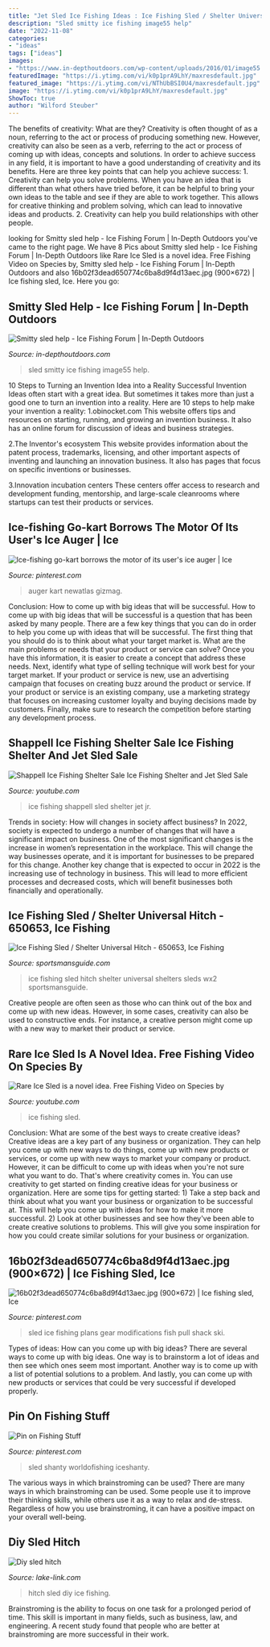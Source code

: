 ```yaml
---
title: "Jet Sled Ice Fishing Ideas : Ice Fishing Sled / Shelter Universal Hitch"
description: "Sled smitty ice fishing image55 help"
date: "2022-11-08"
categories:
- "ideas"
tags: ["ideas"]
images:
- "https://www.in-depthoutdoors.com/wp-content/uploads/2016/01/image55.jpeg"
featuredImage: "https://i.ytimg.com/vi/k0p1prA9LhY/maxresdefault.jpg"
featured_image: "https://i.ytimg.com/vi/NThUbBSI0U4/maxresdefault.jpg"
image: "https://i.ytimg.com/vi/k0p1prA9LhY/maxresdefault.jpg"
ShowToc: true
author: "Wilford Steuber"
---
```



The benefits of creativity: What are they?
Creativity is often thought of as a noun, referring to the act or process of producing something new. However, creativity can also be seen as a verb, referring to the act or process of coming up with ideas, concepts and solutions. In order to achieve success in any field, it is important to have a good understanding of creativity and its benefits. Here are three key points that can help you achieve success: 1. Creativity can help you solve problems. When you have an idea that is different than what others have tried before, it can be helpful to bring your own ideas to the table and see if they are able to work together. This allows for creative thinking and problem solving, which can lead to innovative ideas and products. 2. Creativity can help you build relationships with other people.

	

		
looking for Smitty sled help - Ice Fishing Forum | In-Depth Outdoors you've came to the right page. We have 8 Pics about Smitty sled help - Ice Fishing Forum | In-Depth Outdoors like Rare Ice Sled is a novel idea. Free Fishing Video on Species by, Smitty sled help - Ice Fishing Forum | In-Depth Outdoors and also 16b02f3dead650774c6ba8d9f4d13aec.jpg (900×672) | Ice fishing sled, Ice. Here you go:
		
    
## Smitty Sled Help - Ice Fishing Forum | In-Depth Outdoors

<img loading=lazy src="https://www.in-depthoutdoors.com/wp-content/uploads/2016/01/image55.jpeg" onerror="this.onerror=null;this.src='https://tse2.mm.bing.net/th?id=OIP.OdW3xbXRYGyOaxGEF-YFUQHaFj&amp;pid=15.1';" alt="Smitty sled help - Ice Fishing Forum | In-Depth Outdoors">

_Source: in-depthoutdoors.com_

>sled smitty ice fishing image55 help. 

	

10 Steps to Turning an Invention Idea into a Reality
Successful Invention Ideas often start with a great idea. But sometimes it takes more than just a good one to turn an invention into a reality. Here are 10 steps to help make your invention a reality:
1.obinocket.com This website offers tips and resources on starting, running, and growing an invention business. It also has an online forum for discussion of ideas and business strategies.

2.The Inventor's ecosystem This website provides information about the patent process, trademarks, licensing, and other important aspects of inventing and launching an innovation business. It also has pages that focus on specific inventions or businesses.

3.Innovation incubation centers These centers offer access to research and development funding, mentorship, and large-scale cleanrooms where startups can test their products or services.

    
## Ice-fishing Go-kart Borrows The Motor Of Its User&#039;s Ice Auger | Ice

<img loading=lazy src="https://i.pinimg.com/originals/46/d9/d4/46d9d477813bd742ecb1749a4d14000a.jpg" onerror="this.onerror=null;this.src='https://tse1.mm.bing.net/th?id=OIP.09lpe5l3tOGZCPib43usbAHaEK&amp;pid=15.1';" alt="Ice-fishing go-kart borrows the motor of its user&#039;s ice auger | Ice">

_Source: pinterest.com_

>auger kart newatlas gizmag. 

	

Conclusion: How to come up with big ideas that will be successful.
How to come up with big ideas that will be successful is a question that has been asked by many people. There are a few key things that you can do in order to help you come up with ideas that will be successful. The first thing that you should do is to think about what your target market is. What are the main problems or needs that your product or service can solve? Once you have this information, it is easier to create a concept that address these needs. Next, identify what type of selling technique will work best for your target market. If your product or service is new, use an advertising campaign that focuses on creating buzz around the product or service. If your product or service is an existing company, use a marketing strategy that focuses on increasing customer loyalty and buying decisions made by customers. Finally, make sure to research the competition before starting any development process.

    
## Shappell Ice Fishing Shelter Sale Ice Fishing Shelter And Jet Sled Sale

<img loading=lazy src="https://i.ytimg.com/vi/NThUbBSI0U4/maxresdefault.jpg" onerror="this.onerror=null;this.src='https://tse4.mm.bing.net/th?id=OIP.4JBBrTqVdknTGZt8Ygv0mwHaEK&amp;pid=15.1';" alt="Shappell Ice Fishing Shelter Sale Ice Fishing Shelter and Jet Sled Sale">

_Source: youtube.com_

>ice fishing shappell sled shelter jet jr. 

	

Trends in society: How will changes in society affect business?
In 2022, society is expected to undergo a number of changes that will have a significant impact on business. One of the most significant changes is the increase in women’s representation in the workplace. This will change the way businesses operate, and it is important for businesses to be prepared for this change. Another key change that is expected to occur in 2022 is the increasing use of technology in business. This will lead to more efficient processes and decreased costs, which will benefit businesses both financially and operationally.

    
## Ice Fishing Sled / Shelter Universal Hitch - 650653, Ice Fishing

<img loading=lazy src="http://image.sportsmansguide.com/adimgs/l/6/650653i7_ts.jpg" onerror="this.onerror=null;this.src='https://tse1.mm.bing.net/th?id=OIP.usOH37yuPUiztxsqmmxGuQHaHa&amp;pid=15.1';" alt="Ice Fishing Sled / Shelter Universal Hitch - 650653, Ice Fishing">

_Source: sportsmansguide.com_

>ice fishing sled hitch shelter universal shelters sleds wx2 sportsmansguide. 

	

Creative people are often seen as those who can think out of the box and come up with new ideas. However, in some cases, creativity can also be used to constructive ends. For instance, a creative person might come up with a new way to market their product or service.

    
## Rare Ice Sled Is A Novel Idea. Free Fishing Video On Species By

<img loading=lazy src="https://i.ytimg.com/vi/k0p1prA9LhY/maxresdefault.jpg" onerror="this.onerror=null;this.src='https://tse3.mm.bing.net/th?id=OIP.6oUTSrHSEFwiirQ0wFZwfgHaEK&amp;pid=15.1';" alt="Rare Ice Sled is a novel idea. Free Fishing Video on Species by">

_Source: youtube.com_

>ice fishing sled. 

	

Conclusion: What are some of the best ways to create creative ideas?
Creative ideas are a key part of any business or organization. They can help you come up with new ways to do things, come up with new products or services, or come up with new ways to market your company or product. However, it can be difficult to come up with ideas when you're not sure what you want to do. That's where creativity comes in. You can use creativity to get started on finding creative ideas for your business or organization. Here are some tips for getting started: 1) Take a step back and think about what you want your business or organization to be successful at. This will help you come up with ideas for how to make it more successful. 2) Look at other businesses and see how they've been able to create creative solutions to problems. This will give you some inspiration for how you could create similar solutions for your business or organization.

    
## 16b02f3dead650774c6ba8d9f4d13aec.jpg (900×672) | Ice Fishing Sled, Ice

<img loading=lazy src="https://i.pinimg.com/736x/16/b0/2f/16b02f3dead650774c6ba8d9f4d13aec--ice-fishing-sled-camping.jpg" onerror="this.onerror=null;this.src='https://tse1.mm.bing.net/th?id=OIP.EFgtctwf0hti5VMpWMz2rAHaFh&amp;pid=15.1';" alt="16b02f3dead650774c6ba8d9f4d13aec.jpg (900×672) | Ice fishing sled, Ice">

_Source: pinterest.com_

>sled ice fishing plans gear modifications fish pull shack ski. 

	

Types of ideas: How can you come up with big ideas?
There are several ways to come up with big ideas. One way is to brainstorm a lot of ideas and then see which ones seem most important. Another way is to come up with a list of potential solutions to a problem. And lastly, you can come up with new products or services that could be very successful if developed properly.

    
## Pin On Fishing Stuff

<img loading=lazy src="https://i.pinimg.com/736x/6f/3b/50/6f3b50634dacea6bbf595544cd0a5e46.jpg" onerror="this.onerror=null;this.src='https://tse2.mm.bing.net/th?id=OIP.OaZLd06Wz1waBnX7vcnJ6gHaFk&amp;pid=15.1';" alt="Pin on Fishing Stuff">

_Source: pinterest.com_

>sled shanty worldofishing iceshanty. 

	

The various ways in which brainstroming can be used?
There are many ways in which brainstroming can be used. Some people use it to improve their thinking skills, while others use it as a way to relax and de-stress. Regardless of how you use brainstroming, it can have a positive impact on your overall well-being.

    
## Diy Sled Hitch

<img loading=lazy src="http://lake-link.com/images/forumPhotos/20160225_162501_02252016_172353.jpg" onerror="this.onerror=null;this.src='https://tse4.mm.bing.net/th?id=OIP.GDFgnCjWvbXuMI3GYYA5YAHaNK&amp;pid=15.1';" alt="Diy sled hitch">

_Source: lake-link.com_

>hitch sled diy ice fishing. 

	

Brainstroming is the ability to focus on one task for a prolonged period of time. This skill is important in many fields, such as business, law, and engineering. A recent study found that people who are better at brainstroming are more successful in their work.

